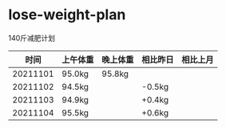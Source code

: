 # lose-weight-plan
140斤减肥计划

| 时间   | 上午体重     | 晚上体重   | 相比昨日   | 相比上月      |
| -------- | -------------- | ------------ | ---------- | ----------- | 
| 20211101   | 95.0kg     | 95.8kg     |      |        | 
| 20211102 | 94.5kg |      | -0.5kg | |   | 
| 20211103 | 94.9kg |      | +0.4kg | |   | 
| 20211104 | 95.5kg |      | +0.6kg | |   | 
